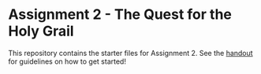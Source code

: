 # Assignment 2 - The Quest for the Holy Grail

This repository contains the starter files for Assignment 2. See the [handout](https://docs.google.com/document/d/1TkWb1a-xsfmVXEqAKgPao8YkInFyEaek_wg_ymevIFs/edit) for guidelines on how to get started!
